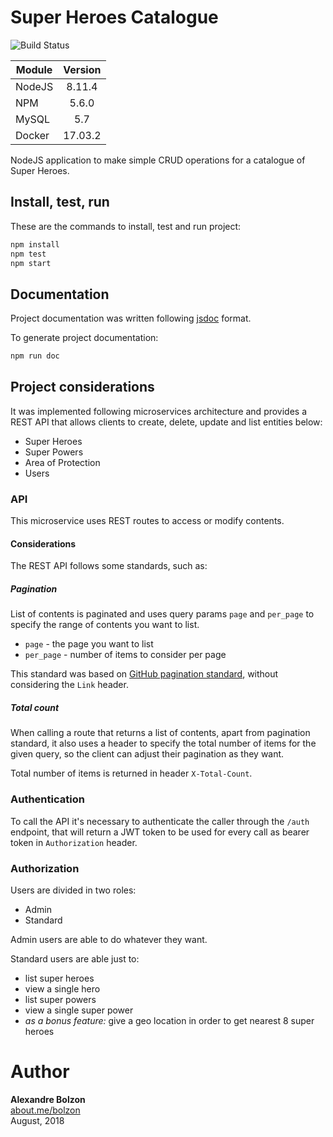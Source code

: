 
# Super Heroes Catalogue

![Build Status](https://travis-ci.org/bolzon/ms-superheroes.svg?branch=master)

| Module   |  Version  |
|----------|:---------:|
| NodeJS   | 8.11.4    |
| NPM      | 5.6.0     |
| MySQL    | 5.7       |
| Docker   | 17.03.2   |

NodeJS application to make simple CRUD operations for a catalogue of Super Heroes.

## Install, test, run

These are the commands to install, test and run project:

```bash
npm install
npm test
npm start
```

## Documentation

Project documentation was written following [jsdoc](http://usejsdoc.org) format.

To generate project documentation:

```bash
npm run doc
```

## Project considerations

It was implemented following microservices architecture and provides a REST API that allows clients to create, delete, update and list entities below:

- Super Heroes
- Super Powers
- Area of Protection
- Users

### API

This microservice uses REST routes to access or modify contents.

#### Considerations

The REST API follows some standards, such as:

##### Pagination

List of contents is paginated and uses query params `page` and `per_page` to specify the range of contents you want to list.

- `page` - the page you want to list
- `per_page` - number of items to consider per page

This standard was based on [GitHub pagination standard](https://developer.github.com/v3/guides/traversing-with-pagination/#navigating-through-the-pages), without considering the `Link` header.

##### Total count

When calling a route that returns a list of contents, apart from pagination standard, it also uses a header to specify the total number of items for the given query, so the client can adjust their pagination as they want.

Total number of items is returned in header `X-Total-Count`.

### Authentication

To call the API it's necessary to authenticate the caller through the `/auth` endpoint, that will return a JWT token to be used for every call as bearer token in `Authorization` header.

### Authorization

Users are divided in two roles:

- Admin
- Standard

Admin users are able to do whatever they want.

Standard users are able just to:

- list super heroes
- view a single hero
- list super powers
- view a single super power
- _as a bonus feature:_ give a geo location in order to get nearest 8 super heroes

# Author

**Alexandre Bolzon**<br/>
[about.me/bolzon](https://about.me/bolzon)<br/>
August, 2018

